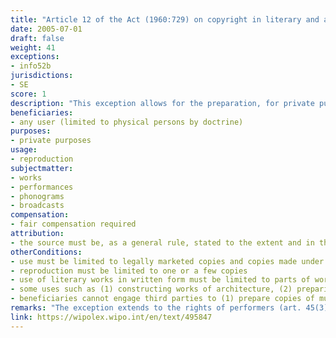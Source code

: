 ```yaml
---
title: "Article 12 of the Act (1960:729) on copyright in literary and artistic works"
date: 2005-07-01
draft: false
weight: 41
exceptions:
- info52b
jurisdictions:
- SE
score: 1
description: "This exception allows for the preparation, for private purposes, of one or a few copies of works that have been made public. In respect of literary works in written form the preparation of copies may, however, concern only limited parts of works, or such works of limited scope. The provision expressly states that it does not confer a right to (1) construct works of architecture, (2) prepare copies of computer programs, or (3) prepare copies in digital form of compilations in digital form. Beneficiaries cannot engage third parties to (1) prepare copies of musical works or cinematographic works (2) prepare utilitarian articles or sculptures, or (3) copy other works of fine art by means of an artistic process. The real master copy used must be lawfully made." 
beneficiaries:
- any user (limited to physical persons by doctrine)
purposes: 
- private purposes
usage:
- reproduction
subjectmatter:
- works
- performances
- phonograms
- broadcasts
compensation:
- fair compensation required
attribution: 
- the source must be, as a general rule, stated to the extent and in the manner required by proper usage
otherConditions: 
- use must be limited to legally marketed copies and copies made under an exception or limitation
- reproduction must be limited to one or a few copies
- use of literary works in written form must be limited to parts of works, or such works of limited scope
- some uses such as (1) constructing works of architecture, (2) preparing copies of computer programs, or (3) preparing copies in digital form of compilations in digital form, are forbiden 
- beneficiaries cannot engage third parties to (1) prepare copies of musical works or cinematographic works (2) prepare utilitarian articles or sculptures, or (3) copy other works of fine art by means of an artistic process
remarks: "The exception extends to the rights of performers (art. 45(3) of the Law), phonograms producers (art. 46(3) of the Law) and broadcasting organisations (art. 48(3) of the Law).<br /><br />Art. 11(2) requires that when a work is used publicly under an exception, the source must be, as a general rule, stated to the extent and in the manner required by proper usage. It also requires that the work must not be altered more than necessary for the intended use."
link: https://wipolex.wipo.int/en/text/495847
---
```

